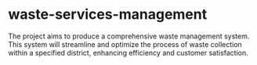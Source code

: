 # waste-services-management
The project aims to produce a comprehensive waste management system. This system will streamline and optimize the process of waste collection within a specified district, enhancing efficiency and customer satisfaction.
